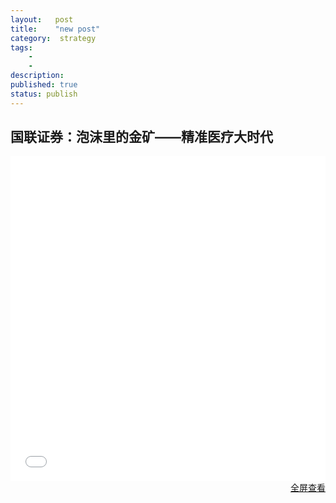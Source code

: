 ```yaml
---
layout:   post
title:    "new post"
category:  strategy
tags:     
    -  
    -   
description: 
published: true
status: publish
---
```

 
## 国联证券：泡沫里的金矿——精准医疗大时代
 
<iframe src="/finance/_posts/题材/精准医疗/20151125-国联证券-国联证券基因测序行业研究报告：泡沫里的金矿——精准医疗大时代.pdf" 
style="width:100%; height:520px;" frameborder="0">
</iframe>
 
<p style="margin-top: 0px; text-align:right;">
<a target="_blank" 
href="/finance/_posts/题材/精准医疗/20151125-国联证券-国联证券基因测序行业研究报告：泡沫里的金矿——精准医疗大时代.pdf">
全屏查看
</a>
</p>

